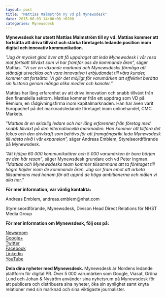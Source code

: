 ```yaml
---
layout: post
title: "Mattias Malmström ny vd på Mynewsdesk"
date: 2015-06-03 14:00:00 +0200
categories: Mynewsdesk
---
```

 <div class='clearfix'><p><strong style="background-color: initial;">Mynewsdesk har utsett&nbsp;</strong><strong style="background-color: initial;">Mattias Malmström till ny vd. Mattias kommer att fortsätta att driva tillväxt och stärka företagets ledande position inom digital och innovativ kommunikation.</strong></p><p><strong></strong></p><p><em>”Jag är mycket glad över att få uppdraget att leda Mynewsdesk i vår resa mot fortsatt tillväxt som vi har framför oss de kommande åren”,</em> säger Mattias. <em>”Vi ser en växande marknad och Mynewsdesks förmåga att ständigt utvecklas och vara innovativa i erbjudandet till våra kunder, kommer att fortsätta. Vi gör det möjligt för varumärken att effektivt berätta sin historia genom många olika medier och kanaler.”</em> </p><p>Mattias har lång erfarenhet av att driva innovation och snabb tillväxt från den finansiella sektorn. Mattias kommer från ett uppdrag som VD på Remium, en rådgivningsfirma inom kapitalmarknaden. Han har även varit Europachef på det marknadsledande företaget inom onlinehandel, CMC Markets.</p><p><em>”Mattias är en skicklig ledare och har lång erfarenhet från företag med snabb tillväxt på den internationella marknaden. Han kommer att tillföra det fokus och den drivkraft som behövs för att framgångsrikt leda Mynewsdesk till nästa nivå i vår expansion”,</em> säger Andreas Emblem, Styrelseordförande på Mynewsdesk.   </p><p><em>”Att hjälpa 60 000 kommunikatörer och 5 000 varumärken är bara början av den här resan”</em>, säger Mynewsdesk grundare och&nbsp;vd Peter Ingman. <em>”Mattias och Mynewsdesks team kommer tillsammans att ta företaget till högre höjder inom de kommande åren. Jag ser fram emot att arbeta tillsammans med honom för att uppnå de höga ambitionerna och målen vi alla har.”</em></p><p><strong>För mer information, var vänlig kontakta:</strong></p><p><strong></strong>Andreas Emblem, andreas.emblem@nhst.com</p><p>Styrelseordförande, Mynewsdesk, Divison Head Direct Relations för NHST Media Group</p></div>
<div class='boilerplate'><p><strong>För mer information om Mynewsdesk, följ oss på:</strong></p><p><a href="/newsdesk">Newsroom</a><a href="http://twitter.com/#!/mynewsdesk_se"><br> </a><a href="https://plus.google.com/u/0/104884420513900925138">Google+</a><a href="http://twitter.com/#!/mynewsdesk_se"><br></a><a href="http://twitter.com/#!/mynewsdesk_se">Twitter</a><br><a href="https://www.facebook.com/MynewsdeskSE">Facebook</a><br><a href="http://www.linkedin.com/company/mynewsdesk">Linkedin</a><br><a href="http://www.youtube.com/user/mynewsdesk">YouTube</a></p><p><strong>Dela dina nyheter med Mynewsdesk.&nbsp;</strong>Mynewsdesk är Nordens ledande plattform för digital PR. Över 5 000 varumärken som Google, Viasat, Gröna Lund och Johan &amp; Nyström använder sina nyhetsrum på Mynewsdesk för att publicera och distribuera sina nyheter, öka sin synlighet samt knyta relationer med sin marknad och sina viktigaste journalister.</p></div>

